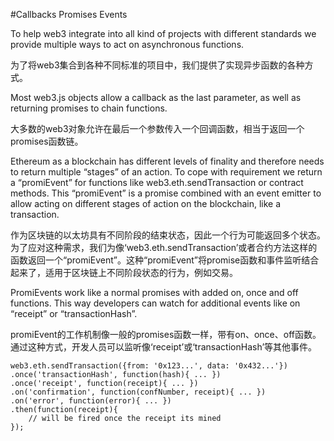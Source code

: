 #Callbacks Promises Events

To help web3 integrate into all kind of projects with different standards we provide multiple ways to act on asynchronous functions.

为了将web3集合到各种不同标准的项目中，我们提供了实现异步函数的各种方式。

Most web3.js objects allow a callback as the last parameter, as well as returning promises to chain functions.

大多数的web3对象允许在最后一个参数传入一个回调函数，相当于返回一个promises函数链。

Ethereum as a blockchain has different levels of finality and therefore needs to return multiple “stages” of an action. To cope with requirement we return a “promiEvent” for functions like web3.eth.sendTransaction or contract methods. This “promiEvent” is a promise combined with an event emitter to allow acting on different stages of action on the blockchain, like a transaction.

作为区块链的以太坊具有不同阶段的结束状态，因此一个行为可能返回多个状态。为了应对这种需求，我们为像‘web3.eth.sendTransaction’或者合约方法这样的函数返回一个“promiEvent”。这种“promiEvent”将promise函数和事件监听结合起来了，适用于区块链上不同阶段状态的行为，例如交易。

PromiEvents work like a normal promises with added on, once and off functions. This way developers can watch for additional events like on “receipt” or “transactionHash”.

promiEvent的工作机制像一般的promises函数一样，带有on、once、off函数。通过这种方式，开发人员可以监听像‘receipt’或‘transactionHash’等其他事件。

```
web3.eth.sendTransaction({from: '0x123...', data: '0x432...'})
.once('transactionHash', function(hash){ ... })
.once('receipt', function(receipt){ ... })
.on('confirmation', function(confNumber, receipt){ ... })
.on('error', function(error){ ... })
.then(function(receipt){
    // will be fired once the receipt its mined
});
```





















